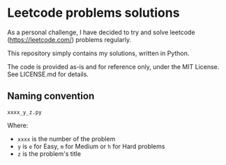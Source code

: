 # Leetcode problems solutions

As a personal challenge, I have decided to try and solve leetcode (https://leetcode.com/) problems regularly.

This repository simply contains my solutions, written in Python.

The code is provided as-is and for reference only, under the MIT License. See LICENSE.md for details.

## Naming convention

`xxxx_y_z.py`

Where:

- `xxxx` is the number of the problem
- `y` is `e` for Easy, `m` for Medium or `h` for Hard problems
- `z` is the problem's title